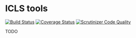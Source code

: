 # ICLS tools

[![Build Status](https://travis-ci.org/fullfrontend/icls.svg?branch=master)](https://travis-ci.org/fullfrontend/icls)
[![Coverage Status](https://coveralls.io/repos/github/fullfrontend/icls/badge.svg?branch=master)](https://coveralls.io/github/fullfrontend/icls?branch=master)
[![Scrutinizer Code Quality](https://scrutinizer-ci.com/g/fullfrontend/icls/badges/quality-score.png?b=master)](https://scrutinizer-ci.com/g/fullfrontend/icls/?branch=master) 

TODO
